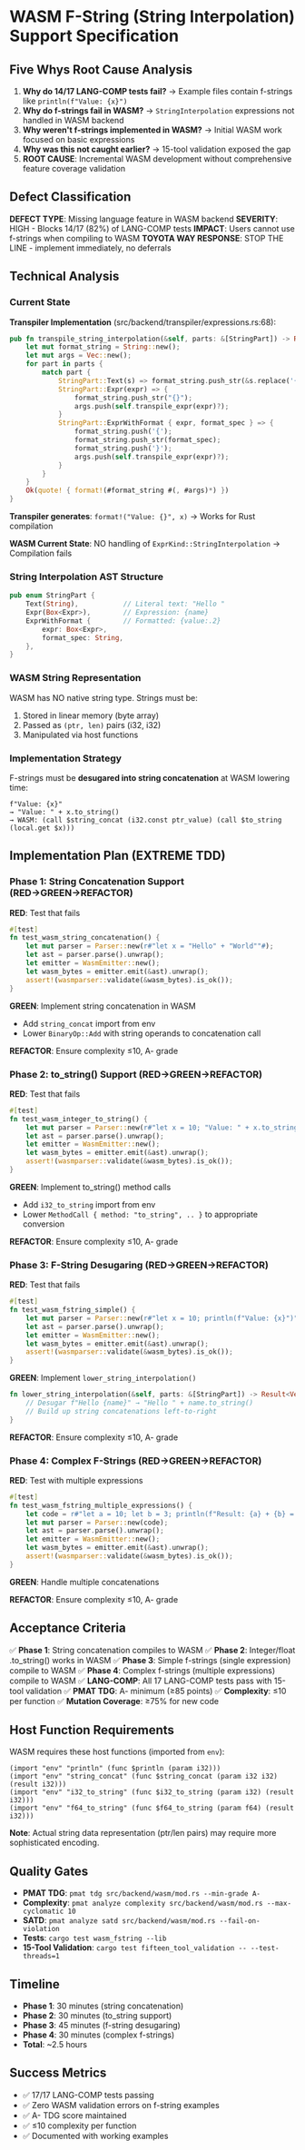 # WASM F-String (String Interpolation) Support Specification

## Five Whys Root Cause Analysis

1. **Why do 14/17 LANG-COMP tests fail?** → Example files contain f-strings like `println(f"Value: {x}")`
2. **Why do f-strings fail in WASM?** → `StringInterpolation` expressions not handled in WASM backend
3. **Why weren't f-strings implemented in WASM?** → Initial WASM work focused on basic expressions
4. **Why was this not caught earlier?** → 15-tool validation exposed the gap
5. **ROOT CAUSE**: Incremental WASM development without comprehensive feature coverage validation

## Defect Classification

**DEFECT TYPE**: Missing language feature in WASM backend
**SEVERITY**: HIGH - Blocks 14/17 (82%) of LANG-COMP tests
**IMPACT**: Users cannot use f-strings when compiling to WASM
**TOYOTA WAY RESPONSE**: STOP THE LINE - implement immediately, no deferrals

## Technical Analysis

### Current State

**Transpiler Implementation** (src/backend/transpiler/expressions.rs:68):
```rust
pub fn transpile_string_interpolation(&self, parts: &[StringPart]) -> Result<TokenStream> {
    let mut format_string = String::new();
    let mut args = Vec::new();
    for part in parts {
        match part {
            StringPart::Text(s) => format_string.push_str(&s.replace('{', "{{").replace('}', "}}")),
            StringPart::Expr(expr) => {
                format_string.push_str("{}");
                args.push(self.transpile_expr(expr)?);
            }
            StringPart::ExprWithFormat { expr, format_spec } => {
                format_string.push('{');
                format_string.push_str(format_spec);
                format_string.push('}');
                args.push(self.transpile_expr(expr)?);
            }
        }
    }
    Ok(quote! { format!(#format_string #(, #args)*) })
}
```

**Transpiler generates**: `format!("Value: {}", x)` → Works for Rust compilation

**WASM Current State**: NO handling of `ExprKind::StringInterpolation` → Compilation fails

### String Interpolation AST Structure

```rust
pub enum StringPart {
    Text(String),           // Literal text: "Hello "
    Expr(Box<Expr>),        // Expression: {name}
    ExprWithFormat {        // Formatted: {value:.2}
        expr: Box<Expr>,
        format_spec: String,
    },
}
```

### WASM String Representation

WASM has NO native string type. Strings must be:
1. Stored in linear memory (byte array)
2. Passed as `(ptr, len)` pairs (i32, i32)
3. Manipulated via host functions

### Implementation Strategy

F-strings must be **desugared into string concatenation** at WASM lowering time:

```
f"Value: {x}"
→ "Value: " + x.to_string()
→ WASM: (call $string_concat (i32.const ptr_value) (call $to_string (local.get $x)))
```

## Implementation Plan (EXTREME TDD)

### Phase 1: String Concatenation Support (RED→GREEN→REFACTOR)

**RED**: Test that fails
```rust
#[test]
fn test_wasm_string_concatenation() {
    let mut parser = Parser::new(r#"let x = "Hello" + "World""#);
    let ast = parser.parse().unwrap();
    let emitter = WasmEmitter::new();
    let wasm_bytes = emitter.emit(&ast).unwrap();
    assert!(wasmparser::validate(&wasm_bytes).is_ok());
}
```

**GREEN**: Implement string concatenation in WASM
- Add `string_concat` import from env
- Lower `BinaryOp::Add` with string operands to concatenation call

**REFACTOR**: Ensure complexity ≤10, A- grade

### Phase 2: to_string() Support (RED→GREEN→REFACTOR)

**RED**: Test that fails
```rust
#[test]
fn test_wasm_integer_to_string() {
    let mut parser = Parser::new(r#"let x = 10; "Value: " + x.to_string()"#);
    let ast = parser.parse().unwrap();
    let emitter = WasmEmitter::new();
    let wasm_bytes = emitter.emit(&ast).unwrap();
    assert!(wasmparser::validate(&wasm_bytes).is_ok());
}
```

**GREEN**: Implement to_string() method calls
- Add `i32_to_string` import from env
- Lower `MethodCall { method: "to_string", .. }` to appropriate conversion

**REFACTOR**: Ensure complexity ≤10, A- grade

### Phase 3: F-String Desugaring (RED→GREEN→REFACTOR)

**RED**: Test that fails
```rust
#[test]
fn test_wasm_fstring_simple() {
    let mut parser = Parser::new(r#"let x = 10; println(f"Value: {x}")"#);
    let ast = parser.parse().unwrap();
    let emitter = WasmEmitter::new();
    let wasm_bytes = emitter.emit(&ast).unwrap();
    assert!(wasmparser::validate(&wasm_bytes).is_ok());
}
```

**GREEN**: Implement `lower_string_interpolation()`
```rust
fn lower_string_interpolation(&self, parts: &[StringPart]) -> Result<Vec<Instruction>, String> {
    // Desugar f"Hello {name}" → "Hello " + name.to_string()
    // Build up string concatenations left-to-right
}
```

**REFACTOR**: Ensure complexity ≤10, A- grade

### Phase 4: Complex F-Strings (RED→GREEN→REFACTOR)

**RED**: Test with multiple expressions
```rust
#[test]
fn test_wasm_fstring_multiple_expressions() {
    let code = r#"let a = 10; let b = 3; println(f"Result: {a} + {b} = {a + b}")"#;
    let mut parser = Parser::new(code);
    let ast = parser.parse().unwrap();
    let emitter = WasmEmitter::new();
    let wasm_bytes = emitter.emit(&ast).unwrap();
    assert!(wasmparser::validate(&wasm_bytes).is_ok());
}
```

**GREEN**: Handle multiple concatenations

**REFACTOR**: Ensure complexity ≤10, A- grade

## Acceptance Criteria

✅ **Phase 1**: String concatenation compiles to WASM
✅ **Phase 2**: Integer/float .to_string() works in WASM
✅ **Phase 3**: Simple f-strings (single expression) compile to WASM
✅ **Phase 4**: Complex f-strings (multiple expressions) compile to WASM
✅ **LANG-COMP**: All 17 LANG-COMP tests pass with 15-tool validation
✅ **PMAT TDG**: A- minimum (≥85 points)
✅ **Complexity**: ≤10 per function
✅ **Mutation Coverage**: ≥75% for new code

## Host Function Requirements

WASM requires these host functions (imported from `env`):

```wat
(import "env" "println" (func $println (param i32)))
(import "env" "string_concat" (func $string_concat (param i32 i32) (result i32)))
(import "env" "i32_to_string" (func $i32_to_string (param i32) (result i32)))
(import "env" "f64_to_string" (func $f64_to_string (param f64) (result i32)))
```

**Note**: Actual string data representation (ptr/len pairs) may require more sophisticated encoding.

## Quality Gates

- **PMAT TDG**: `pmat tdg src/backend/wasm/mod.rs --min-grade A-`
- **Complexity**: `pmat analyze complexity src/backend/wasm/mod.rs --max-cyclomatic 10`
- **SATD**: `pmat analyze satd src/backend/wasm/mod.rs --fail-on-violation`
- **Tests**: `cargo test wasm_fstring --lib`
- **15-Tool Validation**: `cargo test fifteen_tool_validation -- --test-threads=1`

## Timeline

- **Phase 1**: 30 minutes (string concatenation)
- **Phase 2**: 30 minutes (to_string support)
- **Phase 3**: 45 minutes (f-string desugaring)
- **Phase 4**: 30 minutes (complex f-strings)
- **Total**: ~2.5 hours

## Success Metrics

- ✅ 17/17 LANG-COMP tests passing
- ✅ Zero WASM validation errors on f-string examples
- ✅ A- TDG score maintained
- ✅ ≤10 complexity per function
- ✅ Documented with working examples
